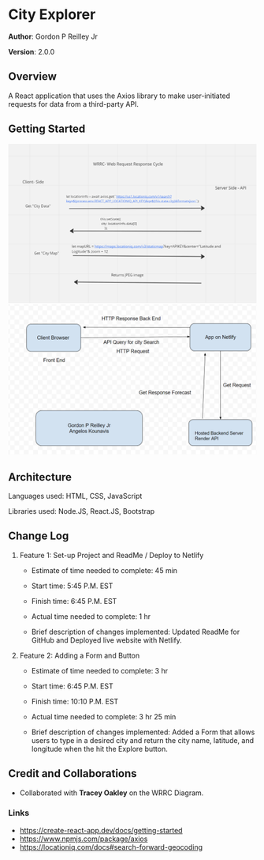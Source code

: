 # City Explorer

**Author**: Gordon P Reilley Jr

**Version**: 2.0.0

## Overview
<!-- Provide a high level overview of what this application is and why you are building it, beyond the fact that it's an assignment for this class. (i.e. What's your problem domain?) -->

 A React application that uses the Axios library to make user-initiated requests for data from a third-party API.

## Getting Started
<!-- What are the steps that a user must take in order to build this app on their own machine and get it running? -->
![WWRC Diagram](./src/img/WRRC-Lab06.png "WRRC Diagram")
![WWRC Diagram](./src/img/WRRC-Lab07.png "WRRC Diagram")

## Architecture
<!-- Provide a detailed description of the application design. What technologies (languages, libraries, etc) you're using, and any other relevant design information. -->

Languages used: HTML, CSS, JavaScript

Libraries used: Node.JS, React.JS, Bootstrap

## Change Log
<!-- Use this area to document the iterative changes made to your application as each feature is successfully implemented. Use time stamps. Here's an example:

01-01-2001 4:59pm - Application now has a fully-functional express server, with a GET route for the location resource. -->

1. Feature 1: Set-up Project and ReadMe / Deploy to Netlify

    - Estimate of time needed to complete: 45 min

    - Start time: 5:45 P.M. EST

    - Finish time: 6:45 P.M. EST

    - Actual time needed to complete: 1 hr

    - Brief description of changes implemented: Updated ReadMe for GitHub and Deployed live website with Netlify.
2. Feature 2: Adding a Form and Button

    - Estimate of time needed to complete: 3 hr

    - Start time: 6:45 P.M. EST

    - Finish time: 10:10 P.M. EST

    - Actual time needed to complete: 3 hr 25 min

    - Brief description of changes implemented: Added a Form that allows users to type in a desired city and return the city name, latitude, and longitude when the hit the Explore button.

## Credit and Collaborations

- Collaborated with **Tracey Oakley** on the WRRC Diagram.

### Links

- <https://create-react-app.dev/docs/getting-started>
- <https://www.npmjs.com/package/axios>
- <https://locationiq.com/docs#search-forward-geocoding>
